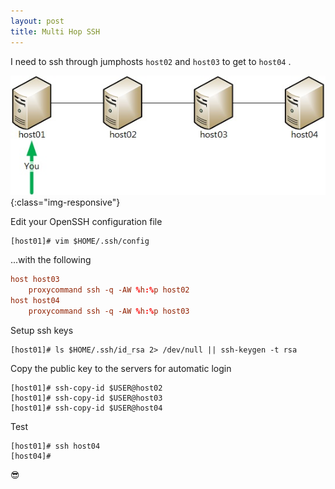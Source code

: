 ```yaml
---
layout: post
title: Multi Hop SSH
---
```


I need to ssh through jumphosts `host02` and `host03` to get to `host04` .

![SSH Multihop](/public/img/multihop-ssh/hosts.jpg){:class="img-responsive"}


Edit your OpenSSH configuration file

```
[host01]# vim $HOME/.ssh/config
```

...with the following

```conf
host host03
    proxycommand ssh -q -AW %h:%p host02
host host04
    proxycommand ssh -q -AW %h:%p host03
```

Setup ssh keys

```
[host01]# ls $HOME/.ssh/id_rsa 2> /dev/null || ssh-keygen -t rsa
```

Copy the public key to the servers for automatic login

```
[host01]# ssh-copy-id $USER@host02
[host01]# ssh-copy-id $USER@host03
[host01]# ssh-copy-id $USER@host04
```

Test

```
[host01]# ssh host04
[host04]#
```

:sunglasses:
